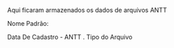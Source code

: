 Aqui ficaram armazenados os dados de arquivos ANTT

Nome Padrão:

Data De Cadastro - ANTT . Tipo do Arquivo


